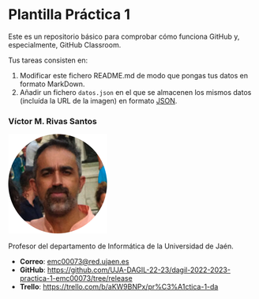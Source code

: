 # Plantilla Práctica 1
Este es un repositorio básico para comprobar cómo funciona GitHub y, especialmente, GitHub Classroom.

Tus tareas consisten en:
1) Modificar este fichero README.md de modo que pongas tus datos en formato MarkDown.
2) Añadir un fichero <code>datos.json</code> en el que se almacenen los mismos datos (incluída la URL de la imagen) en formato [JSON](https://es.wikipedia.org/wiki/JSON).

### Víctor M. Rivas Santos
<img src='/vrivas-2022.png' width='200px'>

Profesor del departamento de Informática de la Universidad de Jaén.
* **Correo**: emc00073@red.ujaen.es
* **GitHub**: https://github.com/UJA-DAGIL-22-23/dagil-2022-2023-practica-1-emc00073/tree/release
* **Trello**: https://trello.com/b/aKW9BNPx/pr%C3%A1ctica-1-da
